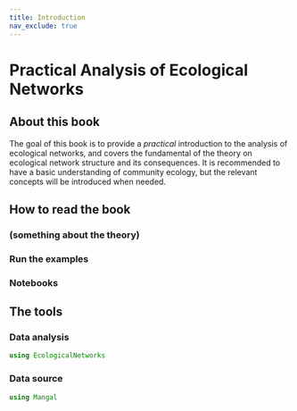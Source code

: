 ```yaml
---
title: Introduction
nav_exclude: true
---
```


# Practical Analysis of Ecological Networks

## About this book

The goal of this book is to provide a *practical* introduction to the analysis
of ecological networks, and covers the fundamental of the theory on ecological
network structure and its consequences. It is recommended to have a basic
understanding of community ecology, but the relevant concepts will be introduced
when needed.

## How to read the book

### (something about the theory)

### Run the examples

### Notebooks

## The tools

### Data analysis

```julia
using EcologicalNetworks
```

### Data source

```julia
using Mangal
```
